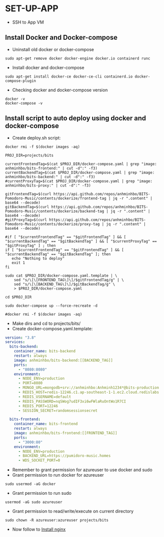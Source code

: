 # SET-UP-APP

- SSH to App VM

## Install Docker and Docker-compose

- Uninstall old docker or docker-compose

```
sudo apt-get remove docker docker-engine docker.io containerd runc
```

- Install docker and docker-compose

```
sudo apt-get install docker-ce docker-ce-cli containerd.io docker-compose-plugin
```

- Checking docker and docker-compose version

```
docker -v
docker-compose -v
```

## Install script to auto deploy using docker and docker-compose

- Create deploy.sh script:

```
docker rmi -f $(docker images -aq)

PROJ_DIR=projects/bits

currentFrontendTag=$(cat $PROJ_DIR/docker-compose.yaml | grep "image: anhminhbo/bits-frontend:" | cut -d":" -f3)
currentBackendTag=$(cat $PROJ_DIR/docker-compose.yaml | grep "image: anhminhbo/bits-backend:" | cut -d":" -f3)
#currentProxyTag=$(cat $PROJ_DIR/docker-compose.yaml | grep "image: anhminhbo/bits-proxy:" | cut -d":" -f3)

gitFrontendTag=$(curl https://api.github.com/repos/anhminhbo/BITS-Pomodoro-Music/contents/dockerize/frontend-tag | jq -r ".content" | base64 --decode)
gitBackendTag=$(curl https://api.github.com/repos/anhminhbo/BITS-Pomodoro-Music/contents/dockerize/backend-tag | jq -r ".content" | base64 --decode)
#gitProxyTag=$(curl https://api.github.com/repos/anhminhbo/BITS-Pomodoro-Music/contents/dockerize/proxy-tag | jq -r ".content" | base64 --decode)

#if [ "$currentFrontendTag" == "$gitFrontendTag" ] && [ "$currentBackendTag" == "$gitBackendTag" ] && [ "$currentProxyTag" == "$gitProxyTag" ] ; then
if [ "$currentFrontendTag" == "$gitFrontendTag" ] && [ "$currentBackendTag" == "$gitBackendTag" ]; then
   echo "Nothing to deploy"
   exit 1
fi

sudo cat $PROJ_DIR/docker-compose.yaml.template | \
    sed "s/\[\[FRONTEND_TAG\]\]/$gitFrontendTag/g" | \
    sed "s/\[\[BACKEND_TAG\]\]/$gitBackendTag/g" \
    > $PROJ_DIR/docker-compose.yaml

cd $PROJ_DIR

sudo docker-compose up --force-recreate -d

#docker rmi -f $(docker images -aq)
```

- Make dirs and cd to projects/bits/
- Create docker-compose.yaml.template:

```yaml
version: "3.8"
services:
  bits-backend:
    container_name: bits-backend
    restart: always
    image: anhminhbo/bits-backend:[[BACKEND_TAG]]
    ports:
      - "8080:8080"
    environment:
      - NODE_ENV=production
      - PORT=8080
      - MONGO_URL=mongodb+srv://anhminhbo:Anhminh1234*@bits-production.ezlsoag.mongodb.net/?retryWrites=true&w=majority
      - REDIS_HOST=redis-12246.c1.ap-southeast-1-1.ec2.cloud.redislabs.com
      - REDIS_USERNAME=default
      - REDIS_PASSWORD=nqSWog7udIF3xi6wFWlaRuOntWo1R7CI
      - REDIS_PORT=12246
      - SESSION_SECRET=randomsessionsecret

  bits-frontend:
    container_name: bits-frontend
    restart: always
    image: anhminhbo/bits-frontend:[[FRONTEND_TAG]]
    ports:
      - "3000:80"
    environment:
      - NODE_ENV=production
      - BACKEND_URL=https://pumidoro-music.homes
      - WDS_SOCKET_PORT=0
```

- Remember to grant permission for azureuser to use docker and sudo
- Grant permission to run docker for azureuser

```
sudo usermod -aG docker
```

- Grant permission to run sudo

```
usermod -aG sudo azureuser
```

- Grant permission to read/write/execute on current directory

```
sudo chown -R azureuser:azureuser projects/bits
```

- Now follow to [Install nginx](https://github.com/anhminhbo/BITS-Pomodoro-Music/blob/minh-dev/docs/app-vm/2-INSTALL-NGINX.md)
